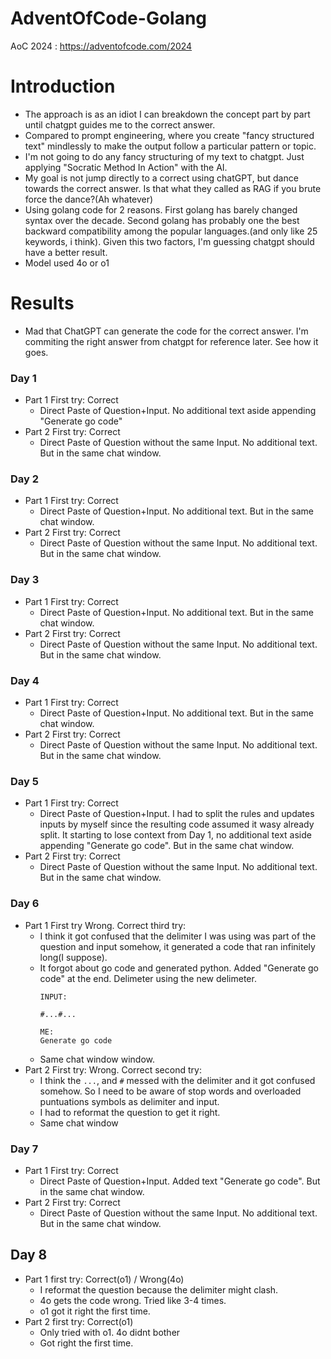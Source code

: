 # AdventOfCode-Golang
AoC 2024 : https://adventofcode.com/2024

# Introduction
- The approach is as an idiot I can breakdown the concept part by part until chatgpt guides me to the correct answer.
- Compared to prompt engineering, where you create "fancy structured text" mindlessly to make the output follow a particular pattern or topic.
- I'm not going to do any fancy structuring of my text to chatgpt. Just applying "Socratic Method In Action" with the AI.
- My goal is not jump directly to a correct using chatGPT, but dance towards the correct answer. Is that what they called as RAG if you brute force the dance?(Ah whatever)
- Using golang code for 2 reasons. First golang has barely changed syntax over the decade. Second golang has probably one the best backward compatibility among the popular languages.(and only like 25 keywords, i think). Given this two factors, I'm guessing chatgpt should have a better result.
- Model used 4o or o1

# Results
- Mad that ChatGPT can generate the code for the correct answer. I'm commiting the right answer from chatgpt for reference later. See how it goes.

### Day 1
- Part 1 First try: Correct
  - Direct Paste of Question+Input. No additional text aside appending "Generate go code" 
- Part 2 First try: Correct  
  - Direct Paste of Question without the same Input. No additional text. But in the same chat window.

### Day 2
- Part 1 First try: Correct  
  - Direct Paste of Question+Input. No additional text. But in the same chat window.
- Part 2 First try: Correct  
  - Direct Paste of Question without the same Input. No additional text. But in the same chat window.

### Day 3
- Part 1 First try: Correct  
  - Direct Paste of Question+Input. No additional text. But in the same chat window.
- Part 2 First try: Correct  
  - Direct Paste of Question without the same Input. No additional text. But in the same chat window.

### Day 4
- Part 1 First try: Correct  
  - Direct Paste of Question+Input. No additional text. But in the same chat window.
- Part 2 First try: Correct  
  - Direct Paste of Question without the same Input. No additional text. But in the same chat window.

### Day 5
- Part 1 First try: Correct  
  - Direct Paste of Question+Input. I had to split the rules and updates inputs by myself since the resulting code assumed it wasy already split. It starting to lose context from Day 1, no additional text aside appending "Generate go code". But in the same chat window.
- Part 2 First try: Correct  
  - Direct Paste of Question without the same Input. No additional text. But in the same chat window.

### Day 6
- Part 1 First try Wrong. Correct third try:
  - I think it got confused that the delimiter I was using was part of the question and input somehow, it generated a code that ran infinitely long(I suppose).
  - It forgot about go code and generated python. Added "Generate go code" at the end. Delimeter using the new delimeter.
    ```
    INPUT:
    
    #...#...
      
    ME:
    Generate go code
    ```
  - Same chat window
window.
- Part 2 First try: Wrong. Correct second try:
  - I think the `...`, and `#` messed with the delimiter and it got confused somehow. So I need to be aware of stop words and overloaded puntuations symbols as delimiter and input.
  - I had to reformat the question to get it right.
  - Same chat window

### Day 7
- Part 1 First try: Correct  
  - Direct Paste of Question+Input. Added text "Generate go code". But in the same chat window.
- Part 2 First try: Correct  
  - Direct Paste of Question without the same Input. No additional text. But in the same chat window.

## Day 8
- Part 1 first try: Correct(o1) / Wrong(4o)
  - I reformat the question because the delimiter might clash.
  - 4o gets the code wrong. Tried like 3-4 times.
  - o1 got it right the first time.
- Part 2 first try: Correct(o1)
  - Only tried with o1. 4o didnt bother
  - Got right the first time.
